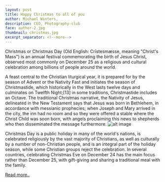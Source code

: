 ```yaml
---
layout: post
title: Happy Christmas to all of you
author: Michael Winters,
description: CEO, Photography-club
face: author-2.jpg
thumbnail: christmas.jpg
excerpt_separator: <!--more-->
---
```

Christmas or Christmas Day (Old English: Crīstesmæsse, meaning "Christ's Mass") is an annual festival commemorating the birth of Jesus Christ, observed most commonly on December 25 as a religious and cultural celebration<!--more--> among billions of people around the world.

 A feast central to the Christian liturgical year, it is prepared for by the season of Advent or the Nativity Fast and initiates the season of Christmastide, which historically in the West lasts twelve days and culminates on Twelfth Night;[13] in some traditions, Christmastide includes an Octave. The traditional Christmas narrative, the Nativity of Jesus, delineated in the New Testament says that Jesus was born in Bethlehem, in accordance with messianic prophecies; when Joseph and Mary arrived in the city, the inn had no room and so they were offered a stable where the Christ Child was soon born, with angels proclaiming this news to shepherds who then disseminated the message furthermore.
 ![alt image]({{site.baseurl}}/img/blog/christmas.jpg)


  Christmas Day is a public holiday in many of the world's nations, is celebrated religiously by the vast majority of Christians, as well as culturally by a number of non-Christian people, and is an integral part of the holiday season, while some Christian groups reject the celebration. In several countries, celebrating Christmas Eve on December 24 has the main focus rather than December 25, with gift-giving and sharing a traditional meal with the family.

[Read more..](https://en.wikipedia.org/wiki/Christmas)
